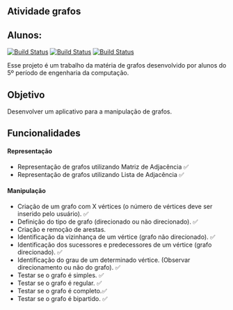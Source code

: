 
## Atividade grafos

 
## **Alunos:**
[![Build Status](https://dabuttonfactory.com/button.png?t=Mariana+Aram&f=Open+Sans-Bold&ts=12&tc=f6b26b&hp=26&vp=12&c=11&bgt=unicolored&bgc=fff2cc&shs=1&shc=ccc&sho=s)](https://github.com/marianaaram) [![Build Status](https://dabuttonfactory.com/button.png?t=Marcos+Victor&f=Open+Sans-Bold&ts=12&tc=f6b26b&hp=26&vp=12&c=11&bgt=unicolored&bgc=fff2cc&shs=1&shc=ccc&sho=s)](https://github.com/marcosVictorM) [![Build Status](https://dabuttonfactory.com/button.png?t=Yago++Garzon&f=Open+Sans-Bold&ts=12&tc=f6b26b&hp=26&vp=12&c=11&bgt=unicolored&bgc=fff2cc&shs=1&shc=ccc&sho=s)](https://github.com/yagogarzon)

Esse projeto é um trabalho da matéria de grafos desenvolvido por alunos do 5º período de engenharia da computação.

## Objetivo
Desenvolver um aplicativo para a manipulação de grafos.

## Funcionalidades 

#### Representação
- Representação de grafos utilizando Matriz de Adjacência ✅
 - Representação de grafos utilizando Lista de Adjacência ✅
 

#### Manipulação
-  Criação de um grafo com X vértices (o número de vértices deve ser inserido pelo usuário). ✅
- Definição do tipo de grafo (direcionado ou não direcionado). ✅
- Criação e remoção de arestas. 
- Identificação da vizinhança de um vértice (grafo não direcionado). ✅
- Identificação dos sucessores e predecessores de um vértice (grafo direcionado). ✅
- Identificação do grau de um determinado vértice. (Observar direcionamento ou não do grafo). ✅
- Testar se o grafo é simples. ✅
- Testar se o grafo é regular. ✅
- Testar se o grafo é completo.✅
- Testar se o grafo é bipartido. ✅
